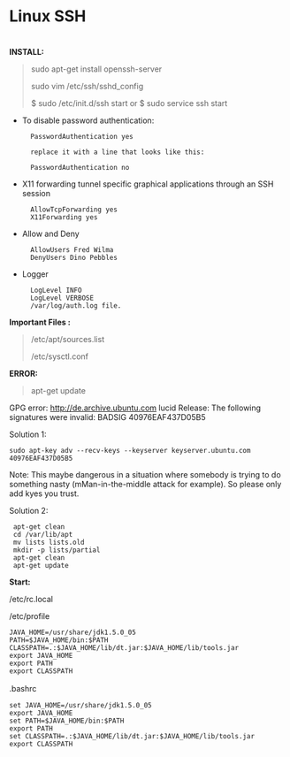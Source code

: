 
# Linux SSH #
#



**INSTALL:**

> sudo apt-get install openssh-server 
> 
> sudo vim /etc/ssh/sshd_config
> 
> $ sudo /etc/init.d/ssh start or $ sudo service ssh start

- To disable password authentication:


	    PasswordAuthentication yes
	    
	    replace it with a line that looks like this:
	    
	    PasswordAuthentication no


- X11 forwarding tunnel specific graphical applications through an SSH session

		AllowTcpForwarding yes
		X11Forwarding yes

- Allow and Deny

		AllowUsers Fred Wilma
		DenyUsers Dino Pebbles

- Logger

		LogLevel INFO
		LogLevel VERBOSE
        /var/log/auth.log file.


**Important Files :**

> /etc/apt/sources.list
>  
> /etc/sysctl.conf


**ERROR:**


> apt-get update

GPG error: http://de.archive.ubuntu.com lucid Release: The following signatures were invalid: BADSIG 40976EAF437D05B5

Solution 1:

	sudo apt-key adv --recv-keys --keyserver keyserver.ubuntu.com 40976EAF437D05B5

Note: This maybe dangerous in a situation where somebody is trying to do something nasty (mMan-in-the-middle attack for example). So please only add kyes you trust.

Solution 2:

	 apt-get clean
	 cd /var/lib/apt
	 mv lists lists.old
	 mkdir -p lists/partial
	 apt-get clean
	 apt-get update


**Start:**

/etc/rc.local


/etc/profile

	JAVA_HOME=/usr/share/jdk1.5.0_05
	PATH=$JAVA_HOME/bin:$PATH
	CLASSPATH=.:$JAVA_HOME/lib/dt.jar:$JAVA_HOME/lib/tools.jar
	export JAVA_HOME
	export PATH
	export CLASSPATH


.bashrc　

	set JAVA_HOME=/usr/share/jdk1.5.0_05
	export JAVA_HOME
	set PATH=$JAVA_HOME/bin:$PATH
	export PATH
	set CLASSPATH=.:$JAVA_HOME/lib/dt.jar:$JAVA_HOME/lib/tools.jar
	export CLASSPATH


